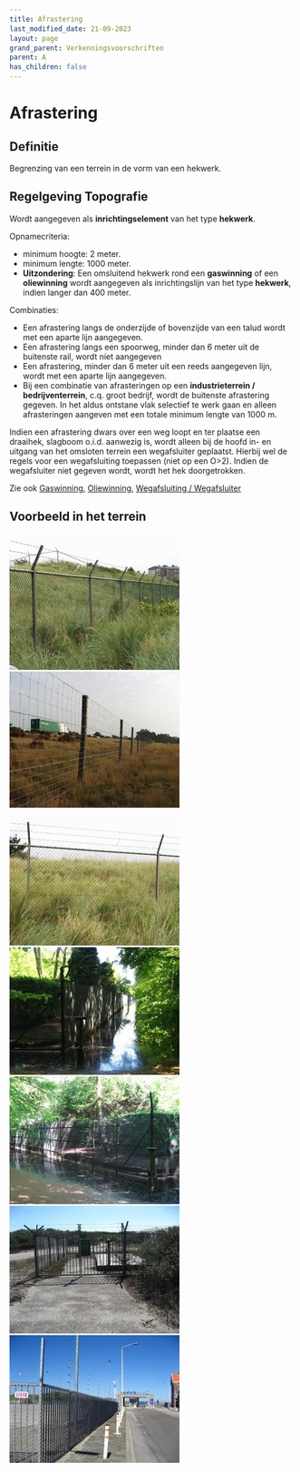 ```yaml
---
title: Afrastering
last_modified_date: 21-09-2023
layout: page
grand_parent: Verkenningsvoorschriften
parent: A
has_children: false
---
```


Afrastering
===========

## Definitie

Begrenzing van een terrein in de vorm van een hekwerk.

## Regelgeving Topografie

Wordt aangegeven als **inrichtingselement** van het type **hekwerk**.

Opnamecriteria:

* minimum hoogte: 2 meter.
* minimum lengte: 1000 meter.
* **Uitzondering**: Een omsluitend hekwerk rond een **gaswinning** of een **oliewinning** wordt aangegeven als inrichtingslijn van het type **hekwerk**, indien langer dan 400 meter.

Combinaties:

* Een afrastering langs de onderzijde of bovenzijde van een talud wordt met een aparte lijn aangegeven.
* Een afrastering langs een spoorweg, minder dan 6 meter uit de buitenste rail, wordt niet aangegeven
* Een afrastering, minder dan 6 meter uit een reeds aangegeven lijn, wordt met een aparte lijn aangegeven.
* Bij een combinatie van afrasteringen op een **industrieterrein / bedrijventerrein**, c.q. groot bedrijf, wordt de buitenste afrastering gegeven. In het aldus ontstane vlak selectief te werk gaan en alleen afrasteringen aangeven met een totale minimum lengte van 1000 m.

Indien een afrastering dwars over een weg loopt en ter plaatse een draaihek, slagboom o.i.d. aanwezig is, wordt alleen bij de hoofd in- en uitgang van het omsloten terrein een wegafsluiter geplaatst. Hierbij wel de regels voor een wegafsluiting toepassen (niet op een O>2). Indien de wegafsluiter niet gegeven wordt, wordt het hek doorgetrokken.

Zie ook [Gaswinning](../../G/Gaswinning/Gaswinning.html), [Oliewinning](../../O/Oliewinning/Oliewinning.html), [Wegafsluiting / Wegafsluiter](../../W/Wegafsluiting/Wegafsluiting.html)

## Voorbeeld in het terrein

![](vv_0127_300x240.jpg)![](vv_0128_300x240.jpg)![](vv_0415_300x240.jpg)![](vv_0500_300x225.jpg)![](vv_0501_300x225.jpg)![](vv_0559_300x225.jpg)![](vv_0600_300x225.jpg)

